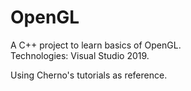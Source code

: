 # OpenGL
A C++ project to learn basics of OpenGL.  
Technologies: Visual Studio 2019.

Using Cherno's tutorials as reference.
